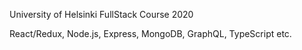 University of Helsinki FullStack Course 2020

React/Redux, Node.js, Express, MongoDB, GraphQL, TypeScript etc.
